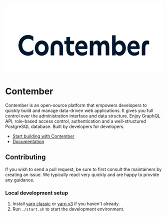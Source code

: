 <div align="center">
	<a href="https://www.contember.com/" target="_blank">
			<picture>
				<source media="(prefers-color-scheme: dark)" srcset=".github/assets/logo_l.svg">
				<img height="220" alt="Contember Interface logo (dark or light)" src=".github/assets/logo_d.svg">
		</picture>
	</a>
</div>


# Contember

Contember is an open-source platform that empowers developers to quickly build and manage data-driven web applications. It gives you full control over the administration interface and data structure. Enjoy GraphQL API, role-based access control, authentication and a well-structured PostgreSQL database. Built by developers for developers.

- [Start building with Contember](https://www.contember.com/start)
- [Documentation](https://docs.contember.com/)

## Contributing
If you wish to send a pull request, be sure to first consult the maintainers by creating an issue. We typically react
very quickly and are happy to provide any guidance.

### Local development setup
1. Install [yarn classic](https://classic.yarnpkg.com/en/docs/install) or [yarn v3](https://yarnpkg.com/getting-started/install) if you haven't already.
2. Run `./start.sh` to start the development environment.
